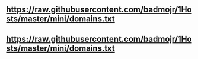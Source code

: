 ## https://raw.githubusercontent.com/badmojr/1Hosts/master/mini/domains.txt
## https://raw.githubusercontent.com/badmojr/1Hosts/master/mini/domains.txt
